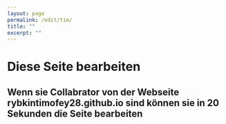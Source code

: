 ```yaml
---
layout: page
permalink: /edit/tim/
title: ""
excerpt: ""
---
```

# Diese Seite bearbeiten
## Wenn sie Collabrator von der Webseite rybkintimofey28.github.io sind können sie in 20 Sekunden die Seite bearbeiten
<meta http-equiv="refresh" content="20; URL=https://github.com/viktor-chiarcos/viktor-chiarcos.github.io/" />
